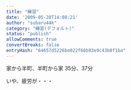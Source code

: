 ```yaml
---
title: "練習"
date: '2009-05-28T14:08:21'
author: "subaru44k"
category: "練習(デフォルト)"
status: "publish"
allowComments: true
convertBreaks: false
entryHash: "64657d5226be022f66b93e9c43b0f1ba"
---
```

家から半町、半町から家
35分、37分

いや、疲労が・・・
